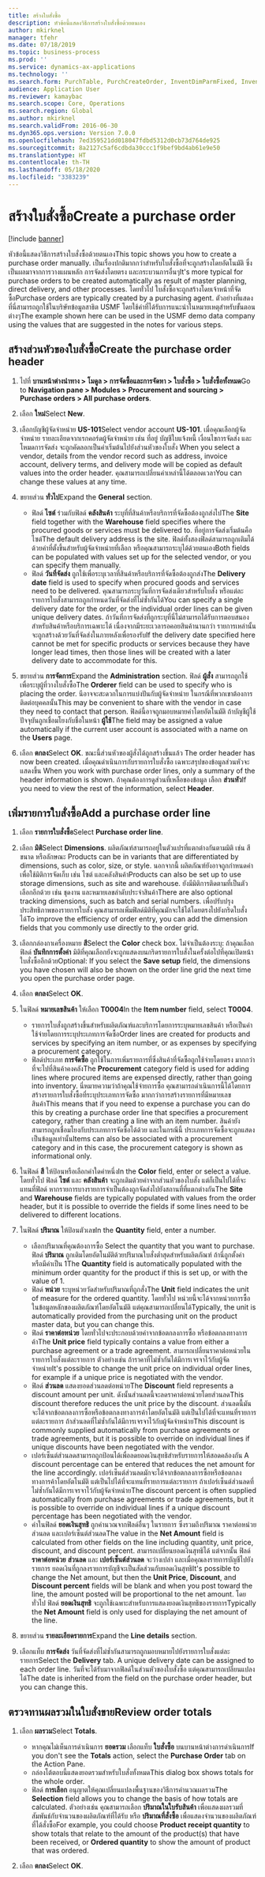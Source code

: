 ```yaml
---
title: สร้างใบสั่งซื้อ
description: หัวข้อนี้แสดงวิธีการสร้างใบสั่งซื้อด้วยตนเอง
author: mkirknel
manager: tfehr
ms.date: 07/18/2019
ms.topic: business-process
ms.prod: ''
ms.service: dynamics-ax-applications
ms.technology: ''
ms.search.form: PurchTable, PurchCreateOrder, InventDimParmFixed, InventItemIdLookupPurchase, InventProductDimensionLookup, PurchTotals
audience: Application User
ms.reviewer: kamaybac
ms.search.scope: Core, Operations
ms.search.region: Global
ms.author: mkirknel
ms.search.validFrom: 2016-06-30
ms.dyn365.ops.version: Version 7.0.0
ms.openlocfilehash: 7ed359521dd018047fdbd5312d0cb73d764de925
ms.sourcegitcommit: 8a2127c5af6cdbda30ccc1f9bef9bd4ab61e9e50
ms.translationtype: HT
ms.contentlocale: th-TH
ms.lasthandoff: 05/18/2020
ms.locfileid: "3383239"
---
```

# <a name="create-a-purchase-order"></a><span data-ttu-id="ce177-103">สร้างใบสั่งซื้อ</span><span class="sxs-lookup"><span data-stu-id="ce177-103">Create a purchase order</span></span>

[!include [banner](../../includes/banner.md)]

<span data-ttu-id="ce177-104">หัวข้อนี้แสดงวิธีการสร้างใบสั่งซื้อด้วยตนเอง</span><span class="sxs-lookup"><span data-stu-id="ce177-104">This topic shows you how to create a purchase order manually.</span></span> <span data-ttu-id="ce177-105">เป็นเรื่องปกติมากกว่าสำหรับใบสั่งซื้อที่จะถูกสร้างโดยอัตโนมัติ ซึ่งเป็นผลมาจากการวางแผนหลัก การจัดส่งโดยตรง และกระบวนการอื่นๆ</span><span class="sxs-lookup"><span data-stu-id="ce177-105">It's more typical for purchase orders to be created automatically as result of master planning, direct delivery, and other processes.</span></span> <span data-ttu-id="ce177-106">โดยทั่วไป ใบสั่งซื้อจะถูกสร้างโดยเจ้าหน้าที่จัดซื้อ</span><span class="sxs-lookup"><span data-stu-id="ce177-106">Purchase orders are typically created by a purchasing agent.</span></span> <span data-ttu-id="ce177-107">ตัวอย่างที่แสดงที่นี่สามารถถูกใช้ในบริษัทข้อมูลสาธิต USMF โดยใช้ค่าที่ได้รับการแนะนำในหมายเหตุสำหรับขั้นตอนต่างๆ</span><span class="sxs-lookup"><span data-stu-id="ce177-107">The example shown here can be used in the USMF demo data company using the values that are suggested in the notes for various steps.</span></span>


## <a name="create-the-purchase-order-header"></a><span data-ttu-id="ce177-108">สร้างส่วนหัวของใบสั่งซื้อ</span><span class="sxs-lookup"><span data-stu-id="ce177-108">Create the purchase order header</span></span>
1. <span data-ttu-id="ce177-109">ไปที่ **บานหน้าต่างนำทาง > โมดูล > การจัดซื้อและการจัดหา > ใบสั่งซื้อ > ใบสั่งซื้อทั้งหมด**</span><span class="sxs-lookup"><span data-stu-id="ce177-109">Go to **Navigation pane > Modules > Procurement and sourcing > Purchase orders > All purchase orders**.</span></span>
2. <span data-ttu-id="ce177-110">เลือก **ใหม่**</span><span class="sxs-lookup"><span data-stu-id="ce177-110">Select **New**.</span></span>
3. <span data-ttu-id="ce177-111">เลือกบัญชีผู้จัดจำหน่าย **US-101**</span><span class="sxs-lookup"><span data-stu-id="ce177-111">Select vendor account **US-101**.</span></span> <span data-ttu-id="ce177-112">เมื่อคุณเลือกผู้จัดจำหน่าย รายละเอียดจากเรกคอร์ดผู้จัดจำหน่าย เช่น ที่อยู่ บัญชีใบแจ้งหนี้ เงื่อนไขการจัดส่ง และโหมดการจัดส่ง จะถูกคัดลอกเป็นค่าเริ่มต้นไปยังส่วนหัวของใบสั่ง </span><span class="sxs-lookup"><span data-stu-id="ce177-112">When you select a vendor, details from the vendor record such as address, invoice account, delivery terms, and delivery mode will be copied as default values into the order header.</span></span> <span data-ttu-id="ce177-113">คุณสามารถเปลี่ยนค่าเหล่านี้ได้ตลอดเวลา</span><span class="sxs-lookup"><span data-stu-id="ce177-113">You can change these values at any time.</span></span>  
4. <span data-ttu-id="ce177-114">ขยายส่วน **ทั่วไป**</span><span class="sxs-lookup"><span data-stu-id="ce177-114">Expand the **General** section.</span></span>

    - <span data-ttu-id="ce177-115">ฟิลด์ **ไซต์** ร่วมกับฟิลด์ **คลังสินค้า** ระบุที่ที่สินค้าหรือบริการที่จัดซื้อต้องถูกส่งไป</span><span class="sxs-lookup"><span data-stu-id="ce177-115">The **Site** field together with the **Warehouse** field specifies where the procured goods or services must be delivered to.</span></span> <span data-ttu-id="ce177-116">ที่อยู่การจัดส่งเริ่มต้นคือไซต์</span><span class="sxs-lookup"><span data-stu-id="ce177-116">The default delivery address is the site.</span></span> <span data-ttu-id="ce177-117">ฟิลด์ทั้งสองฟิลด์สามารถถูกเติมได้ด้วยค่าที่ตั้งขึ้นสำหรับผู้จัดจำหน่ายที่เลือก หรือคุณสามารถระบุได้ด้วยตนเอง</span><span class="sxs-lookup"><span data-stu-id="ce177-117">Both fields can be populated with values set up for the selected vendor, or you can specify them manually.</span></span>  
    - <span data-ttu-id="ce177-118">ฟิลด์ **วันที่จัดส่ง** ถูกใช้เพื่อระบุเวลาที่สินค้าหรือบริการที่จัดซื้อต้องถูกส่ง</span><span class="sxs-lookup"><span data-stu-id="ce177-118">The **Delivery date** field is used to specify when procured goods and services need to be delivered.</span></span> <span data-ttu-id="ce177-119">คุณสามารถระบุวันที่การจัดส่งเดียวสำหรับใบสั่ง หรือแต่ละรายการใบสั่งสามารถถูกกำหนดวันที่จัดส่งที่ไม่ซ้ำกันได้</span><span class="sxs-lookup"><span data-stu-id="ce177-119">You can specify a single delivery date for the order, or the individual order lines can be given unique delivery dates.</span></span> <span data-ttu-id="ce177-120">ถ้าวันที่การจัดส่งที่ถูกระบุที่นี่ไม่สามารถได้รับการตอบสนองสำหรับสินค้าหรือบริการเฉพาะได้ เนื่องจากมีระยะเวลารอคอยสินค้านานกว่า รายการเหล่านั้นจะถูกสร้างด้วยวันที่จัดส่งในภายหลังเพื่อรองรับ</span><span class="sxs-lookup"><span data-stu-id="ce177-120">If the delivery date specified here cannot be met for specific products or services because they have longer lead times, then those lines will be created with a later delivery date to accommodate for this.</span></span>  

5. <span data-ttu-id="ce177-121">ขยายส่วน **การจัดการ**</span><span class="sxs-lookup"><span data-stu-id="ce177-121">Expand the **Administration** section.</span></span> <span data-ttu-id="ce177-122">ฟิลด์ **ผู้สั่ง** สามารถถูกใช้เพื่อระบุผู้ที่วางใบสั่งซื้อ</span><span class="sxs-lookup"><span data-stu-id="ce177-122">The **Orderer** field can be used to specify who is placing the order.</span></span> <span data-ttu-id="ce177-123">นีอาจจะสะดวกในการแบ่งปันกับผู้จัดจำหน่าย ในกรณีที่พวกเขาต้องการติดต่อบุคคลนั้น</span><span class="sxs-lookup"><span data-stu-id="ce177-123">This may be convenient to share with the vendor in case they need to contact that person.</span></span> <span data-ttu-id="ce177-124">ฟิลด์นี้อาจถูกมอบหมายค่าโดยอัตโนมัติ ถ้าบัญชีผู้ใช้ปัจจุบันถูกเชื่อมโยงกับชื่อในหน้า **ผู้ใช้**</span><span class="sxs-lookup"><span data-stu-id="ce177-124">The field may be assigned a value automatically if the current user account is associated with a name on the **Users** page.</span></span>  
6. <span data-ttu-id="ce177-125">เลือก **ตกลง**</span><span class="sxs-lookup"><span data-stu-id="ce177-125">Select **OK**.</span></span> <span data-ttu-id="ce177-126">ขณะนี้ส่วนหัวของผู้สั่งได้ถูกสร้างขึ้นแล้ว </span><span class="sxs-lookup"><span data-stu-id="ce177-126">The order header has now been created.</span></span> <span data-ttu-id="ce177-127">เมื่อคุณดำเนินการกับรายการใบสั่งซื้อ เฉพาะสรุปของข้อมูลส่วนหัวจะแสดงขึ้น </span><span class="sxs-lookup"><span data-stu-id="ce177-127">When you work with purchase order lines, only a summary of the header information is shown.</span></span> <span data-ttu-id="ce177-128">ถ้าคุณต้องการดูส่วนที่เหลือของข้อมูล เลือก **ส่วนหัว**</span><span class="sxs-lookup"><span data-stu-id="ce177-128">If you need to view the rest of the information, select **Header**.</span></span>  

## <a name="add-a-purchase-order-line"></a><span data-ttu-id="ce177-129">เพิ่มรายการใบสั่งซื้อ</span><span class="sxs-lookup"><span data-stu-id="ce177-129">Add a purchase order line</span></span>
1. <span data-ttu-id="ce177-130">เลือก **รายการใบสั่งซื้อ**</span><span class="sxs-lookup"><span data-stu-id="ce177-130">Select **Purchase order line**.</span></span>
2. <span data-ttu-id="ce177-131">เลือก **มิติ**</span><span class="sxs-lookup"><span data-stu-id="ce177-131">Select **Dimensions**.</span></span> <span data-ttu-id="ce177-132">ผลิตภัณฑ์สามารถอยู่ในตัวแปรที่แตกต่างกันตามมิติ เช่น สี ขนาด หรือลักษณะ </span><span class="sxs-lookup"><span data-stu-id="ce177-132">Products can be in variants that are differentiated by dimensions, such as color, size, or style.</span></span> <span data-ttu-id="ce177-133">นอกจากนี้ ผลิตภัณฑ์ยังอาจถูกกำหนดค่าเพื่อใช้มิติการจัดเก็บ เช่น ไซต์ และคลังสินค้า</span><span class="sxs-lookup"><span data-stu-id="ce177-133">Products can also be set up to use storage dimensions, such as site and warehouse.</span></span> <span data-ttu-id="ce177-134">ยังมีมิติการติดตามที่เป็นตัวเลือกอีกด้วย เช่น ชุดงาน และหมายเลขลำดับประจำสินค้า</span><span class="sxs-lookup"><span data-stu-id="ce177-134">There are also optional tracking dimensions, such as batch and serial numbers.</span></span> <span data-ttu-id="ce177-135">เพื่อปรับปรุงประสิทธิภาพของรายการใบสั่ง คุณสามารถเพิ่มฟิลด์มิติที่คุณมักจะใช้ได้โดยตรงไปยังกริดใบสั่งได้</span><span class="sxs-lookup"><span data-stu-id="ce177-135">To improve the efficiency of order entry, you can add the dimension fields that you commonly use directly to the order grid.</span></span>  
3. <span data-ttu-id="ce177-136">เลือกกล่องกาเครื่องหมาย **สี**</span><span class="sxs-lookup"><span data-stu-id="ce177-136">Select the **Color** check box.</span></span> <span data-ttu-id="ce177-137">ไม่จำเป็นต้องระบุ: ถ้าคุณเลือกฟิลด์ **บันทึกการตั้งค่า** มิติที่คุณเลือกยังจะถูกแสดงบนกริดรายการใบสั่งในครั้งต่อไปที่คุณเปิดหน้าใบสั่งซื้ออีกด้วย</span><span class="sxs-lookup"><span data-stu-id="ce177-137">Optional: If you select the **Save setup** field, the dimensions you have chosen will also be shown on the order line grid the next time you open the purchase order page.</span></span>  
4. <span data-ttu-id="ce177-138">เลือก **ตกลง**</span><span class="sxs-lookup"><span data-stu-id="ce177-138">Select **OK**.</span></span>
5. <span data-ttu-id="ce177-139">ในฟิลด์ **หมายเลขสินค้า** ให้เลือก **T0004**</span><span class="sxs-lookup"><span data-stu-id="ce177-139">In the **Item number** field, select **T0004**.</span></span>

    - <span data-ttu-id="ce177-140">รายการใบสั่งถูกสร้างขึ้นสำหรับผลิตภัณฑ์และบริการโดยการระบุหมายเลขสินค้า หรือเป็นค่าใช้จ่ายโดยการระบุประเภทการจัดซื้อ</span><span class="sxs-lookup"><span data-stu-id="ce177-140">Order lines are created for products and services by specifying an item number, or as expenses by specifying a procurement category.</span></span> 
    - <span data-ttu-id="ce177-141">ฟิลด์ประเภท **การจัดซื้อ** ถูกใช้ในการเพิ่มรายการที่ซึ่งสินค้าที่จัดซื้อถูกใช้จ่ายโดยตรง มากกว่าที่จะไปที่สินค้าคงคลัง</span><span class="sxs-lookup"><span data-stu-id="ce177-141">The **Procurement** category field is used for adding lines where procured items are expensed directly, rather than going into inventory.</span></span> <span data-ttu-id="ce177-142">นี่หมายความว่าถ้าคุณใช้จ่ายการซื้อ คุณสามารถดำเนินการนี้ได้โดยการสร้างรายการใบสั่งซื้อที่ระบุประเภทการจัดซื้อ มากกว่าการสร้างรายการที่มีหมายเลขสินค้า</span><span class="sxs-lookup"><span data-stu-id="ce177-142">This means that if you need to expense a purchase you can do this by creating a purchase order line that specifies a procurement category, rather than creating a line with an item number.</span></span> <span data-ttu-id="ce177-143">สินค้ายังสามารถถูกเชื่อมโยงกับประเภทการจัดซื้อได้ด้วย และในกรณีนี้ ประเภทการจัดซื้อจะถูกแสดงเป็นข้อมูลเท่านั้น</span><span class="sxs-lookup"><span data-stu-id="ce177-143">Items can also be associated with a procurement category and in this case, the procurement category is shown as informational only.</span></span>  

6. <span data-ttu-id="ce177-144">ในฟิลด์ **สี** ให้ป้อนหรือเลือกค่าใดค่าหนึ่ง</span><span class="sxs-lookup"><span data-stu-id="ce177-144">In the **Color** field, enter or select a value.</span></span> <span data-ttu-id="ce177-145">โดยทั่วไป ฟิลด์ **ไซต์** และ **คลังสินค้า** จะถูกเติมด้วยค่าจากส่วนหัวของใบสั่ง แต่ก็เป็นไปได้ที่จะแทนที่ฟิลด์ หากรายการบางรายการจำเป็นต้องถูกจัดส่งไปยังสถานที่ที่แตกต่างกัน</span><span class="sxs-lookup"><span data-stu-id="ce177-145">The **Site** and **Warehouse** fields are typically populated with values from the order header, but it is possible to override the fields if some lines need to be delivered to different locations.</span></span>  
7. <span data-ttu-id="ce177-146">ในฟิลด์ **ปริมาณ** ให้ป้อนตัวเลข</span><span class="sxs-lookup"><span data-stu-id="ce177-146">In the **Quantity** field, enter a number.</span></span>

    - <span data-ttu-id="ce177-147">เลือกปริมาณที่คุณต้องการซื้อ </span><span class="sxs-lookup"><span data-stu-id="ce177-147">Select the quantity that you want to purchase.</span></span> <span data-ttu-id="ce177-148">ฟิลด์ **ปริมาณ** ถูกเติมโดยอัตโนมัติด้วยปริมาณใบสั่งต่ำสุดสำหรับผลิตภัณฑ์ ถ้านี่ถูกตั้งค่า หรือมีค่าเป็น 1</span><span class="sxs-lookup"><span data-stu-id="ce177-148">The **Quantity** field is automatically populated with the minimum order quantity for the product if this is set up, or with the value of 1.</span></span>  
    - <span data-ttu-id="ce177-149">ฟิลด์ **หน่วย** ระบุหน่วยวัดสำหรับปริมาณที่ถูกสั่ง</span><span class="sxs-lookup"><span data-stu-id="ce177-149">The **Unit** field indicates the unit of measure for the ordered quantity.</span></span> <span data-ttu-id="ce177-150">โดยทั่วไป หน่วยนี้จะได้จากหน่วยการซื้อในข้อมูลหลักของผลิตภัณฑ์โดยอัตโนมัติ แต่คุณสามารถเปลี่ยนได้</span><span class="sxs-lookup"><span data-stu-id="ce177-150">Typically, the unit is automatically provided from the purchasing unit on the product master data, but you can change this.</span></span>  
    - <span data-ttu-id="ce177-151">ฟิลด์ **ราคาต่อหน่วย** โดยทั่วไปจะประกอบด้วยค่าจากข้อตกลงการซื้อ หรือข้อตกลงทางการค้า</span><span class="sxs-lookup"><span data-stu-id="ce177-151">The **Unit price** field typically contains a value from either a purchase agreement or a trade agreement.</span></span> <span data-ttu-id="ce177-152">สามารถเปลี่ยนราคาต่อหน่วยในรายการใบสั่งแต่ละรายการ ตัวอย่างเช่น ถ้าราคาที่ไม่ซ้ำกันได้มีการเจรจาไว้กับผู้จัดจำหน่าย</span><span class="sxs-lookup"><span data-stu-id="ce177-152">It's possible to change the unit price on individual order lines, for example if a unique price is negotiated with the vendor.</span></span>  
    - <span data-ttu-id="ce177-153">ฟิลด์ **ส่วนลด** แสดงยอดส่วนลดต่อหน่วย</span><span class="sxs-lookup"><span data-stu-id="ce177-153">The **Discount** field represents a discount amount per unit.</span></span> <span data-ttu-id="ce177-154">ดังนั้นส่วนลดนี้จะลดราคาต่อหน่วยโดยส่วนลด</span><span class="sxs-lookup"><span data-stu-id="ce177-154">This discount therefore reduces the unit price by the discount.</span></span> <span data-ttu-id="ce177-155">ส่วนลดนี้มันจะได้จากข้อตกลงการซื้อหรือข้อตกลงทางการค้าโดยอัตโนมัติ แต่เป็นไปได้ที่จะแทนที่รายการแต่ละรายการ ถ้าส่วนลดที่ไม่ซ้ำกันได้มีการเจรจาไว้กับผู้จัดจำหน่าย</span><span class="sxs-lookup"><span data-stu-id="ce177-155">This discount is commonly supplied automatically from purchase agreements or trade agreements, but it is possible to override on individual lines if unique discounts have been negotiated with the vendor.</span></span>  
    - <span data-ttu-id="ce177-156">เปอร์เซ็นต์ส่วนลดสามารถถูกป้อนได้เพื่อลดยอดเงินสุทธิสำหรับรายการให้สอดคล้องกัน </span><span class="sxs-lookup"><span data-stu-id="ce177-156">A discount percentage can be entered that reduces the net amount for the line accordingly.</span></span> <span data-ttu-id="ce177-157">เปอร์เซ็นต์ส่วนลดมักจะได้จากข้อตกลงการซื้อหรือข้อตกลงทางการค้าโดยอัตโนมัติ แต่เป็นไปได้ที่จะแทนที่รายการแต่ละรายการ ถ้าเปอร์เซ็นต์ส่วนลดที่ไม่ซ้ำกันได้มีการเจรจาไว้กับผู้จัดจำหน่าย</span><span class="sxs-lookup"><span data-stu-id="ce177-157">The discount percent is often supplied automatically from purchase agreements or trade agreements, but it is possible to override on individual lines if a unique discount percentage has been negotiated with the vendor.</span></span>  
    - <span data-ttu-id="ce177-158">ค่าในฟิลด์ **ยอดเงินสุทธิ** ถูกคำนวณจากฟิลด์อื่นๆ ในรายการ ซึ่งรวมถึงปริมาณ ราคาต่อหน่วย ส่วนลด และเปอร์เซ็นต์ส่วนลด</span><span class="sxs-lookup"><span data-stu-id="ce177-158">The value in the **Net Amount** field is calculated from other fields on the line including quantity, unit price, discount, and discount percent.</span></span> <span data-ttu-id="ce177-159">สามารถเปลี่ยนยอดเงินสุทธิได้ แต่จากนั้น ฟิลด์ **ราคาต่อหน่วย** **ส่วนลด** และ **เปอร์เซ็นต์ส่วนลด** จะว่างเปล่า และเมื่อคุณลงรายการบัญชีไปยังรายการ ยอดเงินที่ถูกลงรายการบัญชีจะเป็นสัดส่วนกับยอดเงินสุทธิ</span><span class="sxs-lookup"><span data-stu-id="ce177-159">It's possible to change the Net amount, but then the **Unit Price**, **Discount**, and **Discount percent** fields will be blank and when you post toward the line, the amount posted will be proportional to the net amount.</span></span> <span data-ttu-id="ce177-160">โดยทั่วไป ฟิลด์ **ยอดเงินสุทธิ** จะถูกใช้เฉพาะสำหรับการแสดงยอดเงินสุทธิของรายการ</span><span class="sxs-lookup"><span data-stu-id="ce177-160">Typically the **Net Amount** field is only used for displaying the net amount of the line.</span></span>  

8. <span data-ttu-id="ce177-161">ขยายส่วน **รายละเอียดรายการ**</span><span class="sxs-lookup"><span data-stu-id="ce177-161">Expand the **Line details** section.</span></span>
9. <span data-ttu-id="ce177-162">เลือกแท็บ **การจัดส่ง** วันที่จัดส่งที่ไม่ซ้ำกันสามารถถูกมอบหมายไปยังรายการใบสั่งแต่ละรายการ</span><span class="sxs-lookup"><span data-stu-id="ce177-162">Select the **Delivery** tab. A unique delivery date can be assigned to each order line.</span></span> <span data-ttu-id="ce177-163">วันที่จะได้รับมาจากฟิลด์ในส่วนหัวของใบสั่งซื้อ แต่คุณสามารถเปลี่ยนแปลงได้</span><span class="sxs-lookup"><span data-stu-id="ce177-163">The date is inherited from the field on the purchase order header, but you can change this.</span></span>  

## <a name="review-order-totals"></a><span data-ttu-id="ce177-164">ตรวจทานผลรวมในใบสั่งขาย</span><span class="sxs-lookup"><span data-stu-id="ce177-164">Review order totals</span></span>
1. <span data-ttu-id="ce177-165">เลือก **ผลรวม**</span><span class="sxs-lookup"><span data-stu-id="ce177-165">Select **Totals**.</span></span>

    - <span data-ttu-id="ce177-166">หากคุณไม่เห็นการดำเนินการ **ยอดรวม** เลือกแท็บ **ใบสั่งซื้อ** บนบานหน้าต่างการดำเนินการ</span><span class="sxs-lookup"><span data-stu-id="ce177-166">If you don't see the **Totals** action, select the **Purchase Order** tab on the Action Pane.</span></span>  
    - <span data-ttu-id="ce177-167">กล่องโต้ตอบนี้แสดงยอดรวมสำหรับใบสั่งทั้งหมด</span><span class="sxs-lookup"><span data-stu-id="ce177-167">This dialog box shows totals for the whole order.</span></span>  
    - <span data-ttu-id="ce177-168">ฟิลด์ **การเลือก** อนุญาตให้คุณเปลี่ยนแปลงพื้นฐานของวิธีการคำนวณผลรวม</span><span class="sxs-lookup"><span data-stu-id="ce177-168">The **Selection** field allows you to change the basis of how totals are calculated.</span></span> <span data-ttu-id="ce177-169">ตัวอย่างเช่น คุณสามารถเลือก **ปริมาณในใบรับสินค้า** เพื่อแสดงผลรวมที่สัมพันธ์กับจำนวนของผลิตภัณฑ์ที่ได้รับ หรือ **ปริมาณที่สั่งซื้อ** เพื่อแสดงจำนวนของผลิตภัณฑ์ที่ได้สั่งซื้อ</span><span class="sxs-lookup"><span data-stu-id="ce177-169">For example, you could choose **Product receipt quantity** to show totals that relate to the amount of the product(s) that have been received, or **Ordered quantity** to show the amount of product that was ordered.</span></span>  

2. <span data-ttu-id="ce177-170">เลือก **ตกลง**</span><span class="sxs-lookup"><span data-stu-id="ce177-170">Select **OK**.</span></span>

